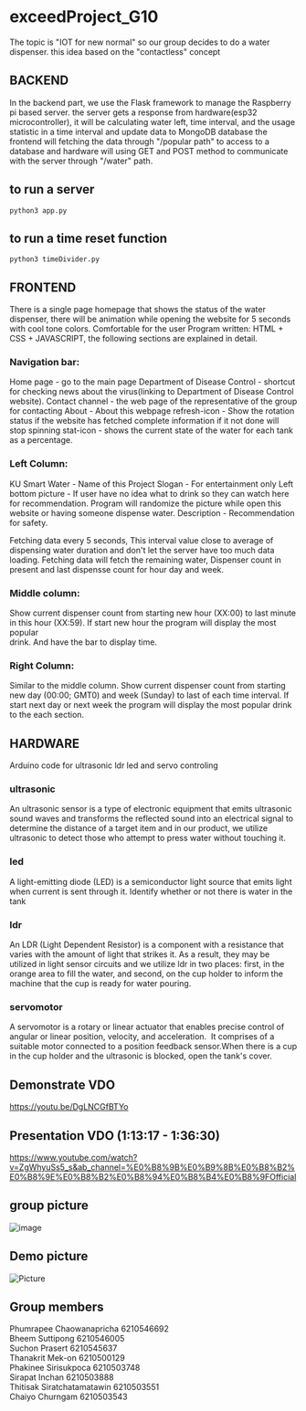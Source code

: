# exceedProject_G10
The topic is "IOT for new normal" so our group decides to do a water dispenser. this idea based on the "contactless" concept 

## BACKEND
In the backend part, we use the Flask framework to manage the Raspberry pi based server. the server gets a response from hardware(esp32 microcontroller), it will be calculating water left, time interval, and the usage statistic in a time interval and update data to MongoDB database the frontend will fetching the data through "/popular path" to access to a database and hardware will using GET and POST method to communicate with the server through "/water" path.

## to run a server
```shell
python3 app.py 
```
## to run a time reset function
```shell
python3 timeDivider.py
```

## FRONTEND

There is a single page homepage that shows the status of the water dispenser, there will be animation while opening the website for 5 seconds with cool tone colors. Comfortable for the user Program written: HTML + CSS + JAVASCRIPT, the following sections are explained in detail.

### Navigation bar:
Home page - go to the main page
Department of Disease Control - shortcut for checking news about the virus(linking to Department of Disease Control website).
Contact channel - the web page of the representative of the group for contacting
About - About this webpage
refresh-icon - Show the rotation status if the website has fetched complete information if it not done will stop spinning
stat-icon - shows the current state of the water for each tank as a percentage.

### Left Column: 
  KU Smart Water - Name of this Project 
  Slogan - For entertainment only 
  Left bottom picture - If user have no idea what to drink so they can watch here for recommendation. Program will randomize the picture while open this website or having someone dispense water. 
  Description - Recommendation for safety.

Fetching data every 5 seconds, This interval value close to average of dispensing water duration and don't let the server have too much data loading. 
Fetching data will fetch the remaining water, Dispenser count in present and last dispensse count for hour day and week.

### Middle column: 
Show current dispenser count from starting new hour (XX:00) to last minute in this hour (XX:59). If start new hour the program will display the most popular   
drink. And have the bar to display time. 
 
### Right Column: 
Similar to the middle column. Show current dispenser count from starting new day (00:00; GMT0) and week (Sunday) to last of each time interval.
If start next day or next week the program will display the most popular drink to the each section.

## HARDWARE
Arduino code for ultrasonic ldr led and servo controling 

### ultrasonic
An ultrasonic sensor is a type of electronic equipment that emits ultrasonic sound waves and transforms the reflected sound into an electrical signal to determine the distance of a target item and in our product, we utilize ultrasonic to detect those who attempt to press water without touching it.

### led
A light-emitting diode (LED) is a semiconductor light source that emits light when current is sent through it. Identify whether or not there is water in the tank

### ldr
An LDR (Light Dependent Resistor) is a component with a resistance that varies with the amount of light that strikes it. As a result, they may be utilized in light sensor circuits and we utilize ldr in two places: first, in the orange area to fill the water, and second, on the cup holder to inform the machine that the cup is ready for water pouring.

### servomotor
A servomotor is a rotary or linear actuator that enables precise control of angular or linear position, velocity, and acceleration.  It comprises of a suitable motor connected to a position feedback sensor.When there is a cup in the cup holder and the ultrasonic is blocked, open the tank's cover.

## Demonstrate VDO
https://youtu.be/DgLNCGfBTYo

## Presentation VDO (1:13:17 - 1:36:30)
https://www.youtube.com/watch?v=ZgWhyuSs5_s&ab_channel=%E0%B8%9B%E0%B9%8B%E0%B8%B2%E0%B8%9E%E0%B8%B2%E0%B8%94%E0%B8%B4%E0%B8%9FOfficial

## group picture
![image](https://user-images.githubusercontent.com/63298507/134477084-a879cae2-4507-4077-a1ee-b85d68121c93.png)

## Demo picture
![Picture](https://github.com/Thanakrit-Mekon/exceedProject_G10/blob/main/g10.jpg?raw=true)

## Group members
Phumrapee Chaowanapricha 6210546692   
Bheem Suttipong 6210546005   
Suchon Prasert 6210545637     
Thanakrit Mek-on 6210500129   
Phakinee Sirisukpoca 6210503748   
Sirapat Inchan 6210503888   
Thitisak Siratchatamatawin 6210503551   
Chaiyo Churngam 6210503543    




